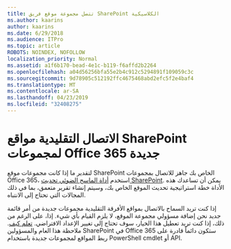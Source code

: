 ```yaml
---
title: تتصل مجموعة موقع فريق SharePoint الكلاسيكية
ms.author: kaarins
author: kaarins
ms.date: 6/29/2018
ms.audience: ITPro
ms.topic: article
ROBOTS: NOINDEX, NOFOLLOW
localization_priority: Normal
ms.assetid: a1f6b170-bead-4e1c-b119-f6affd2b2264
ms.openlocfilehash: a04d56256bfa55e2b4c912c5294891f109059c3c
ms.sourcegitcommit: 9d78905c512192ffc4675468abd2efc5f2e4baf4
ms.translationtype: MT
ms.contentlocale: ar-SA
ms.lasthandoff: 04/23/2019
ms.locfileid: "32408275"
---
```

# <a name="connect-classic-sharepoint-team-sites-to-new-office-365-groups"></a>الاتصال التقليدية مواقع SharePoint لمجموعات Office 365 جديدة

لتقدير ما إذا كانت مجموعات موقع SharePoint الخاص بك جاهز للاتصال بمجموعات Office 365، استخدم [أداة الماسح الضوئي تحديث SharePoint](https://go.microsoft.com/fwlink/?linkid=873066). يمكن أن تساعدك هذه الأداة خطة استراتيجية تحديث الموقع الخاص بك، وسيتم إنشاء تقرير متعمق، بما في ذلك المجالات التي تحتاج إلى الانتباه.
  
إذا كنت تريد السماح بالاتصال بمواقع الأفرقة التقليدية مجموعات جديدة من أمر قائمة جديد نحن إضافة مسؤولي مجموعة الموقع، لا يلزم القيام بأي شيء. إذا، على الرغم من ذلك، إذا كنت تريد تعطيل هذا الخيار، سوف تحتاج إلى تغيير الإعداد الافتراضي. [تعلم كيف](https://go.microsoft.com/fwlink/?linkid=2004316). ملاحظة هذا العام والمسؤولين SharePoint في Office 365 ستكون دائماً قادرة على ربط المواقع لمجموعات جديدة باستخدام PowerShell cmdlet أو API.
  

